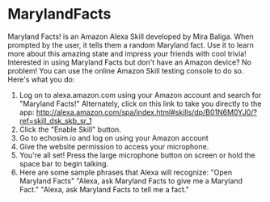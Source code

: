 # MarylandFacts
Maryland Facts! is an Amazon Alexa Skill developed by Mira Baliga. When prompted by the user, it tells them a random Maryland fact. Use it to learn more about this amazing state and impress your friends with cool trivia!
Interested in using Maryland Facts but don't have an Amazon device? No problem! You can use the online Amazon Skill testing console to do so. Here's what you do:
1. Log on to alexa.amazon.com using your Amazon account and search for "Maryland Facts!" Alternately, click on this link to take you directly to the app: http://alexa.amazon.com/spa/index.html#skills/dp/B01N6M0YJ0/?ref=skill_dsk_skb_sr_1
2. Click the "Enable Skill" button.
3. Go to echosim.io and log on using your Amazon account
4. Give the website permission to access your microphone.
5. You're all set! Press the large microphone button on screen or hold the space bar to begin talking.
6. Here are some sample phrases that Alexa will recognize:
"Open Maryland Facts"
"Alexa, ask Maryland Facts to give me a Maryland Fact."
"Alexa, ask Maryland Facts to tell me a fact."
